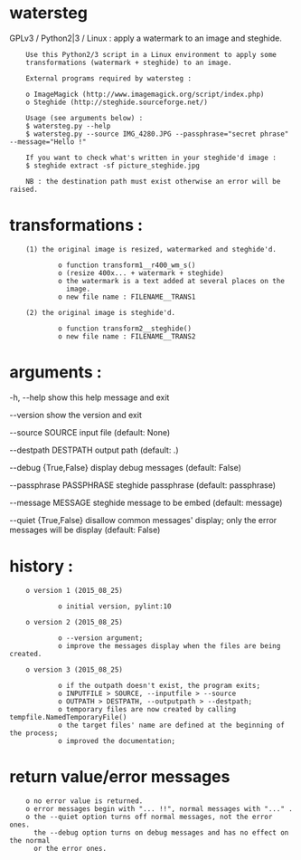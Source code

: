 # watersteg
GPLv3 / Python2|3 / Linux : apply a watermark to an image and steghide.

        Use this Python2/3 script in a Linux environment to apply some
        transformations (watermark + steghide) to an image.

        External programs required by watersteg :

        o ImageMagick (http://www.imagemagick.org/script/index.php)
        o Steghide (http://steghide.sourceforge.net/)

        Usage (see arguments below) :
        $ watersteg.py --help
        $ watersteg.py --source IMG_4280.JPG --passphrase="secret phrase" --message="Hello !"

        If you want to check what's written in your steghide'd image :
        $ steghide extract -sf picture_steghide.jpg

        NB : the destination path must exist otherwise an error will be raised.

#  transformations :

        (1) the original image is resized, watermarked and steghide'd.

                o function transform1__r400_wm_s()
                o (resize 400x... + watermark + steghide)
                o the watermark is a text added at several places on the
                  image.
                o new file name : FILENAME__TRANS1

        (2) the original image is steghide'd.

                o function transform2__steghide()
                o new file name : FILENAME__TRANS2
    
#   arguments :

  -h, --help            show this help message and exit

  --version             show the version and exit

  --source SOURCE
                        input file (default: None)

  --destpath DESTPATH
                        output path (default: .)

  --debug {True,False}  display debug messages (default: False)

  --passphrase PASSPHRASE
                        steghide passphrase (default: passphrase)

  --message MESSAGE     steghide message to be embed (default: message)

  --quiet {True,False}  disallow common messages' display; only the error
                        messages will be display (default: False)
    
#  history :

        o version 1 (2015_08_25)

                o initial version, pylint:10

        o version 2 (2015_08_25)

                o --version argument;
                o improve the messages display when the files are being created.

        o version 3 (2015_08_25)

                o if the outpath doesn't exist, the program exits;
                o INPUTFILE > SOURCE, --inputfile > --source
                o OUTPATH > DESTPATH, --outputpath > --destpath;
                o temporary files are now created by calling tempfile.NamedTemporaryFile()
                o the target files' name are defined at the beginning of the process;
                o improved the documentation;

# return value/error messages

        o no error value is returned.
        o error messages begin with "... !!", normal messages with "..." .
        o the --quiet option turns off normal messages, not the error ones.
          the --debug option turns on debug messages and has no effect on the normal
          or the error ones.